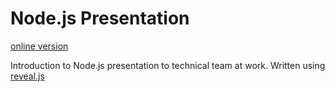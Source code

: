 # Node.js Presentation

[online version](http://flimble.github.io/node-introduction-presentation/#/)

Introduction to Node.js presentation to technical team at work.
Written using [reveal.js](http://lab.hakim.se/reveal-js/#/)



